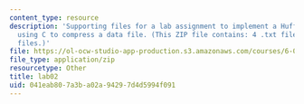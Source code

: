 ```yaml
---
content_type: resource
description: 'Supporting files for a lab assignment to implement a Huffman decoder
  using C to compress a data file. (This ZIP file contains: 4 .txt files and 2 .c
  files.)'
file: https://ol-ocw-studio-app-production.s3.amazonaws.com/courses/6-087-practical-programming-in-c-january-iap-2010/041eab807a3ba02a94297d4d5994f091_lab02.zip
file_type: application/zip
resourcetype: Other
title: lab02
uid: 041eab80-7a3b-a02a-9429-7d4d5994f091
---
```

